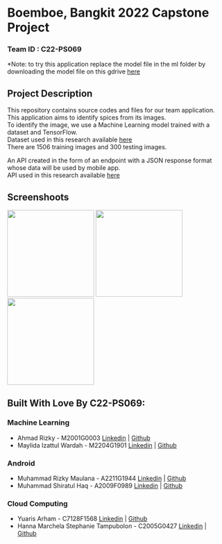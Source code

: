 # Boemboe, Bangkit 2022 Capstone Project

### Team ID : C22-PS069

*Note: to try this application replace the model file in the ml folder by downloading the model file on this gdrive [here](https://drive.google.com/file/d/1-BiDa8ioQTW489EEME6zxkRHugZwiJ7d/view) <br>

## Project Description
This repository contains source codes and files for our team application. <br>
This application aims to identify spices from its images. <br>
To identify the image, we use a Machine Learning model trained with a dataset and TensorFlow. <br>
Dataset used in this research available [here](https://github.com/ahmdxrzky/capstone-bangkit-2022/tree/main/dataset/spices.zip) <br>
There are 1506 training images and 300 testing images.

An API created in the form of an endpoint with a JSON response format whose data will be used by mobile app. <br>
API used in this research available [here]( https://github.com/LoneSheep/capstone ) <br>

## Screenshoots

<div>
  <p align="left">
    <img src="https://user-images.githubusercontent.com/98185052/173260096-7d338b9f-af5c-4602-be27-4189860d38dd.jpg" width="200">
    <img src="https://user-images.githubusercontent.com/98185052/173260109-eb45992d-0b66-4c6a-96e9-e4539949bd0e.jpg" width="200">
    <img src="https://user-images.githubusercontent.com/98185052/173260120-71fb9ece-3ce3-452a-8597-f58c1bd97b63.jpg" width="200">
  </p>
</div>

## Built With Love By C22-PS069:

### Machine Learning
* Ahmad Rizky - M2001G0003 [Linkedin](https://www.linkedin.com/in/ahmdxrzky/) | [Github](https://github.com/ahmdxrzky)
* Maylida Izattul Wardah - M2204G1901 [Linkedin](https://www.linkedin.com/in/maylida-izattul-wardah/) | [Github](https://github.com/yaelahmay)

### Android
* Muhammad Rizky Maulana - A2211G1944 [Linkedin](https://www.linkedin.com/in/muhammad-rizky-maulana-198762170/) | [Github](https://github.com/rizkyogut)
* Muhammad Shiratul Haq - A2009F0989 [Linkedin](https://www.linkedin.com/in/muhammad-shiratul-haq/) | [Github](https://github.com/sirat06)

### Cloud Computing
* Yuaris Arham - C7128F1568 [Linkedin](https://www.linkedin.com/in/yuaris-arham-338b10231/) | [Github](https://github.com/LoneSheep)
* Hanna Marchela Stephanie Tampubolon - C2005G0427 [Linkedin](https://www.linkedin.com/in/hannamarchela/) | [Github](https://github.com/HannaMarchela)
